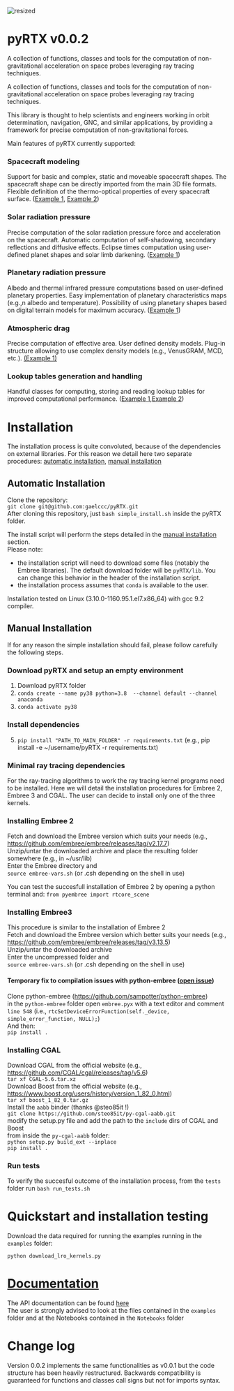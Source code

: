 ![resized](https://github.com/gaelccc/pyRTX/assets/74771467/137f6c0a-197c-4139-862c-07b7d9a3ee78)
# pyRTX v0.0.2

A collection of functions, classes and tools for the computation of non-gravitational acceleration on space probes leveraging ray tracing techniques.

A collection of functions, classes and tools for the computation of 
non-gravitational acceleration on space probes leveraging ray tracing techniques.

This library is thought to help scientists and engineers working in orbit determination, 
navigation, GNC, and similar applications, by providing a framework for precise computation
of non-gravitational forces. 

Main features of pyRTX currently supported:
### Spacecraft modeling
Support for basic and complex, static and moveable spacecraft shapes. 
The spacecraft shape can be directly imported from the main 3D file formats. 
Flexible definition of the thermo-optical properties of every spacecraft surface.
([Example 1](Notebooks/lro_visualization.ipynb), [Example 2](Notebooks/full_visualization.ipynb))
### Solar radiation pressure 
Precise computation of the solar radiation pressure force and acceleration on the spacecraft.
Automatic computation of self-shadowing, secondary reflections and diffusive effects. 
Eclipse times computation using user-defined planet shapes and solar limb darkening.  ([Example 1](examples/lro_srp_complete.py))
### Planetary radiation pressure
Albedo and thermal infrared pressure computations based on user-defined planetary properties. 
Easy implementation of planetary characteristics maps (e.g.,n albedo and temperature). Possibility of
using planetary shapes based on digital terrain models for maximum accuracy. ([Example 1](examples/lro_planetary_radiation.py))
### Atmospheric drag
Precise computation of effective area. User defined density models. Plug-in structure allowing to use complex
density models (e.g., VenusGRAM, MCD, etc.). [(Example 1)](examples/lro_drag.py)
### Lookup tables generation and handling
Handful classes for computing, storing and reading lookup tables for improved computational performance. ([Example 1](examples/generate_lro_accel_lookup.py),[Example 2](examples/generate_crossection_lut.py))

# Installation
The installation process is quite convoluted, because of the dependencies on external libraries. 
For this reason we detail here two separate procedures: [automatic installation](#automatic-installation), [manual installation](#manual-installation)  

## Automatic Installation 
Clone the repository:  
`git clone git@github.com:gaelccc/pyRTX.git`  
After cloning this repository, just `bash simple_install.sh` inside the pyRTX folder.  

The install script will perform the steps detailed in the [manual installation](#manual-installation) section.    
Please note: 
- the installation script will need to download some files (notably the Embree libraries). The default download folder will be
`pyRTX/lib`. You can change this behavior in the header of the installation script.
- the installation process assumes that `conda` is available to the user.


Installation tested on Linux (3.10.0-1160.95.1.el7.x86_64) with gcc 9.2 compiler.

## Manual Installation
If for any reason the simple installation should fail, please follow carefully the following steps. 
### Download pyRTX and setup an empty environment
1) Download pyRTX folder
2) `conda create --name py38 python=3.8  --channel default --channel anaconda`
3) `conda activate py38`
### Install dependencies
5) `pip install "PATH_TO_MAIN_FOLDER" -r requirements.txt` (e.g., pip install -e ~/username/pyRTX -r requirements.txt)

### Minimal ray tracing dependencies
For the ray-tracing algorithms to work the ray tracing kernel programs need to be installed. 
Here we will detail the installation procedures for Embree 2, Embree 3 and CGAL. 
The user can decide to install only one of the three kernels.

### Installing Embree 2
Fetch and download the Embree version which suits your needs (e.g., https://github.com/embree/embree/releases/tag/v2.17.7)  
Unzip/untar the downloaded archive and place the resulting folder somewhere (e.g., in ~/usr/lib)  
Enter the Embree directory and   
`source embree-vars.sh` (or .csh depending on the shell in use)  

You can test the succesfull installation of Embree 2 by opening a python terminal and: 
`from pyembree import rtcore_scene` 

### Installing Embree3
This procedure is similar to the installation of Embree 2  
Fetch and download the Embree version which better suits your needs (e.g., https://github.com/embree/embree/releases/tag/v3.13.5)  
Unzip/untar the downloaded archive  
Enter the uncompressed folder and  
`source embree-vars.sh` (or .csh depending on the shell in use)  

#### Temporary fix to compilation issues with python-embree ([open issue](https://github.com/sampotter/python-embree/issues/23)) 
Clone python-embree (https://github.com/sampotter/python-embree)  
in the `python-embree` folder open `embree.pyx` with a text editor and comment `line 548` (i.e., `rtcSetDeviceErrorFunction(self._device, simple_error_function, NULL);`)  
And then:  
`pip install .`   


### Installing CGAL
Download CGAL from the official website (e.g., https://github.com/CGAL/cgal/releases/tag/v5.6)  
`tar xf CGAL-5.6.tar.xz`  
Download Boost from the official website (e.g., https://www.boost.org/users/history/version_1_82_0.html)  
`tar xf boost_1_82_0.tar.gz`  
Install the `aabb` binder  (thanks @steo85it !)  
`git clone https://github.com/steo85it/py-cgal-aabb.git`  
modify the setup.py file and add the path to the `include` dirs of CGAL and Boost  
from inside the `py-cgal-aabb` folder:  
`python setup.py build_ext --inplace`  
`pip install .`  

### Run tests
To verify the succesful outcome of the installation process, from the `tests` folder run 
`bash run_tests.sh`



# Quickstart and installation testing
Download the data required for running the examples running in the `examples` folder:

`python download_lro_kernels.py` 



# [Documentation](https://gaelccc.github.io/pyRTX)
The API documentation can be found [here](https://gaelccc.github.io/pyRTX)  
The user is strongly advised to look at the files contained in the `examples` folder and at the Notebooks contained in the `Notebooks` folder


# Change log
Version 0.0.2 implements the same functionalities as v0.0.1 but the code structure has been heavily restructured. Backwards compatibility is guaranteed for functions and classes call signs but not for imports syntax.
